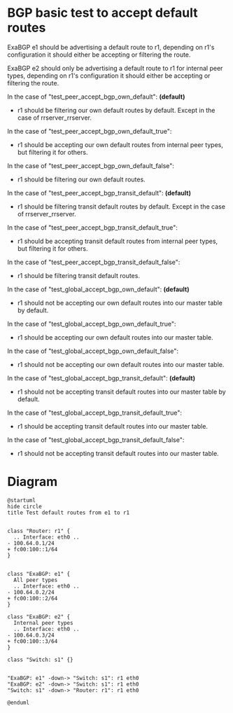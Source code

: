 # BGP basic test to accept default routes

ExaBGP e1 should be advertising a default route to r1, depending on r1's configuration it should either be accepting or filtering the route.

ExaBGP e2 should only be advertising a default route to r1 for internal peer types, depending on r1's configuration it should either be accepting or filtering the route.


In the case of "test_peer_accept_bgp_own_default": **(default)**
  - r1 should be filtering our own default routes by default. Except in the case of rrserver_rrserver.

In the case of "test_peer_accept_bgp_own_default_true":
  - r1 should be accepting our own default routes from internal peer types, but filtering it for others.

In the case of "test_peer_accept_bgp_own_default_false":
  - r1 should be filtering our own default routes.

In the case of "test_peer_accept_bgp_transit_default": **(default)**
  - r1 should be filtering transit default routes by default. Except in the case of rrserver_rrserver.

In the case of "test_peer_accept_bgp_transit_default_true":
  - r1 should be accepting transit default routes from internal peer types, but filtering it for others.

In the case of "test_peer_accept_bgp_transit_default_false":
  - r1 should be filtering transit default routes.


In the case of "test_global_accept_bgp_own_default": **(default)**
  - r1 should not be accepting our own default routes into our master table by default.

In the case of "test_global_accept_bgp_own_default_true":
  - r1 should be accepting our own default routes into our master table.

In the case of "test_global_accept_bgp_own_default_false":
  - r1 should not be accepting our own default routes into our master table.

In the case of "test_global_accept_bgp_transit_default": **(default)**
  - r1 should not be accepting transit default routes into our master table by default.

In the case of "test_global_accept_bgp_transit_default_true":
  - r1 should be accepting transit default routes into our master table.

In the case of "test_global_accept_bgp_transit_default_false":
  - r1 should not be accepting transit default routes into our master table.


# Diagram

```plantuml
@startuml
hide circle
title Test default routes from e1 to r1


class "Router: r1" {
  .. Interface: eth0 ..
- 100.64.0.1/24
+ fc00:100::1/64
}


class "ExaBGP: e1" {
  All peer types
  .. Interface: eth0 ..
- 100.64.0.2/24
+ fc00:100::2/64
}

class "ExaBGP: e2" {
  Internal peer types
  .. Interface: eth0 ..
- 100.64.0.3/24
+ fc00:100::3/64
}

class "Switch: s1" {}


"ExaBGP: e1" -down-> "Switch: s1": r1 eth0
"ExaBGP: e2" -down-> "Switch: s1": r1 eth0
"Switch: s1" -down-> "Router: r1": r1 eth0

@enduml
```

